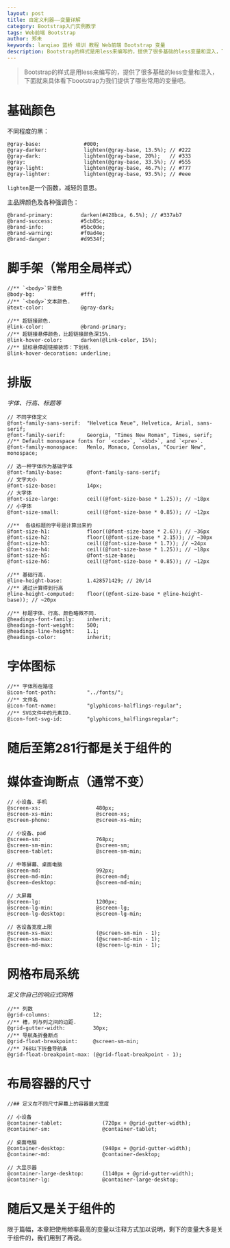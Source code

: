 ```yaml
---
layout: post
title: 自定义利器——变量详解
category: Bootstrap入门实例教学
tags: Web前端 Bootstrap 
author: 郑未
keywords: lanqiao 蓝桥 培训 教程 Web前端 Bootstrap 变量
description: Bootstrap的样式是用less来编写的，提供了很多基础的less变量和混入，下面就来具体看下bootstrap为我们提供了哪些常用的变量吧。
---
```


>Bootstrap的样式是用less来编写的，提供了很多基础的less变量和混入，下面就来具体看下bootstrap为我们提供了哪些常用的变量吧。 

# 基础颜色

不同程度的黑：

    @gray-base:              #000;
    @gray-darker:            lighten(@gray-base, 13.5%); // #222
    @gray-dark:              lighten(@gray-base, 20%);   // #333
    @gray:                   lighten(@gray-base, 33.5%); // #555
    @gray-light:             lighten(@gray-base, 46.7%); // #777
    @gray-lighter:           lighten(@gray-base, 93.5%); // #eee

`lighten`是一个函数，减轻的意思。

主品牌颜色及各种强调色：

    @brand-primary:         darken(#428bca, 6.5%); // #337ab7
    @brand-success:         #5cb85c;
    @brand-info:            #5bc0de;
    @brand-warning:         #f0ad4e;
    @brand-danger:          #d9534f;

# 脚手架（常用全局样式）

    //** `<body>`背景色
    @body-bg:               #fff;
    //** `<body>`文本颜色.
    @text-color:            @gray-dark;

    //** 超链接颜色.
    @link-color:            @brand-primary;
    //** 超链接悬停颜色，比超链接颜色深15%.
    @link-hover-color:      darken(@link-color, 15%);
    //** 鼠标悬停超链接装饰：下划线.
    @link-hover-decoration: underline;

# 排版

*字体、行高、标题等*

    // 不同字体定义
    @font-family-sans-serif:  "Helvetica Neue", Helvetica, Arial, sans-serif;
    @font-family-serif:       Georgia, "Times New Roman", Times, serif;
    //** Default monospace fonts for `<code>`, `<kbd>`, and `<pre>`.
    @font-family-monospace:   Menlo, Monaco, Consolas, "Courier New", monospace;

    // 选一种字体作为基础字体
    @font-family-base:        @font-family-sans-serif;
    // 文字大小
    @font-size-base:          14px;
    // 大字体
    @font-size-large:         ceil((@font-size-base * 1.25)); // ~18px
    // 小字体
    @font-size-small:         ceil((@font-size-base * 0.85)); // ~12px

    //**  各级标题的字号是计算出来的
    @font-size-h1:            floor((@font-size-base * 2.6)); // ~36px
    @font-size-h2:            floor((@font-size-base * 2.15)); // ~30px
    @font-size-h3:            ceil((@font-size-base * 1.7)); // ~24px
    @font-size-h4:            ceil((@font-size-base * 1.25)); // ~18px
    @font-size-h5:            @font-size-base;
    @font-size-h6:            ceil((@font-size-base * 0.85)); // ~12px

    //** 基础行高.
    @line-height-base:        1.428571429; // 20/14
    //** 通过计算得到行高
    @line-height-computed:    floor((@font-size-base * @line-height-base)); // ~20px

    //** 标题字体、行高、颜色略微不同.
    @headings-font-family:    inherit;
    @headings-font-weight:    500;
    @headings-line-height:    1.1;
    @headings-color:          inherit;

# 字体图标

    //** 字体所在路径
    @icon-font-path:          "../fonts/";
    //** 文件名
    @icon-font-name:          "glyphicons-halflings-regular";
    //** SVG文件中的元素ID.
    @icon-font-svg-id:        "glyphicons_halflingsregular";

# 随后至第281行都是关于组件的

# 媒体查询断点（通常不变）

    // 小设备、手机
    @screen-xs:                  480px;
    @screen-xs-min:              @screen-xs;
    @screen-phone:               @screen-xs-min;

    // 小设备、pad
    @screen-sm:                  768px;
    @screen-sm-min:              @screen-sm;
    @screen-tablet:              @screen-sm-min;

    // 中等屏幕、桌面电脑
    @screen-md:                  992px;
    @screen-md-min:              @screen-md;
    @screen-desktop:             @screen-md-min;

    // 大屏幕
    @screen-lg:                  1200px;
    @screen-lg-min:              @screen-lg;
    @screen-lg-desktop:          @screen-lg-min;

    // 各设备宽度上限
    @screen-xs-max:              (@screen-sm-min - 1);
    @screen-sm-max:              (@screen-md-min - 1);
    @screen-md-max:              (@screen-lg-min - 1);

# 网格布局系统

*定义你自己的响应式网格*

    //** 列数
    @grid-columns:              12;
    //** 槽，列与列之间的边距.
    @grid-gutter-width:         30px;
    //** 导航条折叠断点
    @grid-float-breakpoint:     @screen-sm-min;
    //** 768以下折叠导航条
    @grid-float-breakpoint-max: (@grid-float-breakpoint - 1);

# 布局容器的尺寸

    //## 定义在不同尺寸屏幕上的容器最大宽度

    // 小设备
    @container-tablet:             (720px + @grid-gutter-width);
    @container-sm:                 @container-tablet;

    // 桌面电脑
    @container-desktop:            (940px + @grid-gutter-width);
    @container-md:                 @container-desktop;

    // 大显示器
    @container-large-desktop:      (1140px + @grid-gutter-width);
    @container-lg:                 @container-large-desktop;

# 随后又是关于组件的

限于篇幅，本章把使用频率最高的变量以注释方式加以说明，剩下的变量大多是关于组件的，我们用到了再说。